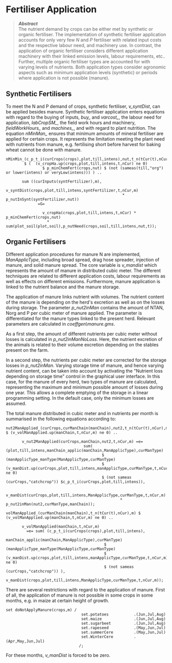 # Fertiliser Application

> **_Abstract_**  
The nutrient demand by crops can be either met by synthetic or organic fertiliser. The implementation of synthetic fertiliser application accounts for only very few *N* and *P* fertiliser with related input costs and the respective labour need, and machinery use. In contrast, the application of organic fertiliser considers different application machinery with their linked emission levels, labour requirements, etc.. Further, multiple organic fertiliser types are accounted for with varying levels of nutrients. Both application types consider agronomic aspects such as minimum application levels (synthetic) or periods where application is not possible (manure).

## Synthetic Fertilisers

To meet the N and P demand of crops, synthetic fertiliser, *v\_syntDist*, can be applied besides manure. Synthetic fertiliser application enters equations with regard to the buying of inputs, *buy\_* and *varcost\_*, the labour need for application, *labCropSM\_*, the field work hours and machinery, *fieldWorkHours\_* and *machines\_*, and with regard to  plant nutrition. The equation *nMinMan\_* ensures that minimum amounts of mineral fertiliser are applied for certain crops. It represents the limitation meeting the plant need with nutrients from manure, e.g. fertilising short before harvest for baking wheat cannot be done with manure.

[embedmd]:# (N:/em/work1/Pahmeyer/FarmDyn/FarmDynDoku/FarmDyn_Docu/gams/model/general_cropping_module.gms GAMS /nMinMin\_\(c\_p\_t\_i/ /;/)
```GAMS
nMinMin_(c_p_t_i(curCrops(crops),plot,till,intens),nut,t_n(tCur(t),nCur))
        $ (  (v_cropHa.up(crops,plot,till,intens,t,nCur) ne 0)
                $ p_minChemFert(crops,nut) $ (not (sameas(till,"org") or lower(intens) or veryLow(intens))) ) ..

       sum ((curInputs(syntFertilizer),m),
                      v_syntDist(crops,plot,till,intens,syntFertilizer,t,nCur,m)
                                                   * p_nutInSynt(syntFertilizer,nut))
              =G=

                v_cropHa(crops,plot,till,intens,t,nCur) * p_minChemFert(crops,nut)
                  *  sum(plot_soil(plot,soil),p_nutNeed(crops,soil,till,intens,nut,t));
```

## Organic Fertilisers

Different application procedures for manure N are implemented, *ManApplicType*, including broad spread, drag hose spreader, injection of manure, and solid manure spread.
The core variable is *v\_mandist* which represents the amount of manure in distributed cubic meter. The different techniques are related to different application costs, labour requirements as well as effects on different emissions. Furthermore, manure application is linked to the nutrient balance and the manure storage.

The application of manure links nutrient with volumes. The nutrient content of the manure is depending on the herd's excretion as well as on the losses during storage. The parameter *p\_nut2inMan* contains the amount of NTAN, Norg and P per cubic meter of manure applied. The parameter is differentiated for the manure types linked to the present herd. Relevant parameters are calculated in *coeffgen\\manure.gms*.

As a first step, the amount of different nutrients per cubic meter without losses is calculated in *p\_nut2inManNoLoss*. Here, the nutrient excretion of the animals is related to their volume excretion depending on the stables present on the farm.

In a second step, the nutrients per cubic meter are corrected for the storage losses in *p\_nut2inMan*. Varying storage time of manure, and hence varying nutrient content, can be taken into account by activating the "Nutrient loss depending on storage time" control in the graphical user interface. In this case, for the manure of every herd, two types of manure are calculated, representing the maximum and minimum possible amount of losses during one year. This allows a complete emptying of the storage in a linear programming setting.
In the default case, only the minimum losses are assumed.

The total manure distributed in cubic meter and in nutrients per month is summarised in the following equations according to:

[embedmd]:# (N:/em/work1/Pahmeyer/FarmDyn/FarmDynDoku/FarmDyn_Docu/gams/model/manure_module.gms GAMS /nut2ManApplied_[\S\s][^;]*?\.\./ /;/)
```GAMS
nut2ManApplied_(curCrops,curManChain(manChain),nut2,t_n(tCur(t),nCur),m) $ (v_volManApplied.up(manChain,t,nCur,m) ne 0) ..

       v_nut2ManApplied(curCrops,manChain,nut2,t,nCur,m) =e=
                                  sum( (plot,till,intens,manChain_applic(manChain,ManApplicType),curManType)
                                          $ (manApplicType_manType(ManApplicType,curManType)
                                          $ (v_manDist.up(curCrops,plot,till,intens,manApplicType,curManType,t,nCur,m) ne 0)
                                          $ (not sameas (curCrops,"catchcrop")) $c_p_t_i(curCrops,plot,till,intens)),

                                         v_manDist(curCrops,plot,till,intens,ManApplicType,curManType,t,nCur,m)
                                                  * p_nut2inMan(nut2,curManType,manChain));
```

[embedmd]:# (N:/em/work1/Pahmeyer/FarmDyn/FarmDynDoku/FarmDyn_Docu/gams/model/manure_module.gms GAMS /volManApplied_[\S\s][^;]*?\.\./ /;/)
```GAMS
volManApplied_(curManChain(manChain),t_n(tCur(t),nCur),m) $ (v_volManApplied.up(manChain,t,nCur,m) ne 0) ..

       v_volManApplied(manChain,t,nCur,m)
         =e= sum( (c_p_t_i(curCrops(crops),plot,till,intens),
                     manChain_applic(manChain,ManApplicType),curManType)
                                           $ (manApplicType_manType(ManApplicType,curManType)
                                           $ (v_manDist.up(crops,plot,till,intens,manApplicType,curManType,t,nCur,m) ne 0)
                                           $ (not sameas (curCrops,"catchcrop")) ),
                     v_manDist(crops,plot,till,intens,ManApplicType,curManType,t,nCur,m));
```


There are several restrictions with regard to the application of manure. First of all, the application of manure is not possible in some crops in some months, e.g. in maize at certain height of growth.

[embedmd]:# (N:/em/work1/Pahmeyer/FarmDyn/FarmDynDoku/FarmDyn_Docu/dat/crops_de.gms GAMS /set doNotApplyManure/ /;/)
```GAMS
set doNotApplyManure(crops,m) /
                                 set.potatoes           .(Jun,Jul,Aug)
                                 set.maize              .(Jun,Jul,Aug)
                                 set.sugarbeet          .(Jun,Jul,Aug)
                                 set.rapeseed           .(May,Jun,Jul)
                                 set.summerCere         .(May,Jun,Jul)
                                 set.WinterCere         .(Apr,May,Jun,Jul)
                                /;
```

For these months, *v_manDist* is forced to be zero.
